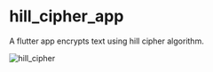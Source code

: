 # hill_cipher_app

A flutter app encrypts text using hill cipher algorithm.

![hill_cipher](https://user-images.githubusercontent.com/60400690/122067689-11d7c600-cdf4-11eb-9231-28c5bbbbee03.gif)
